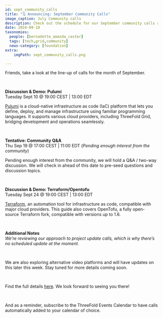 ```yaml
---
id: sept_community_calls
title: "🗓 Announcing: September Community Calls"
image_caption: July Community calls
description: Check out the schedule for our September community calls and see what's on the agenda. Pencil it in!
date: 2024-09-10
taxonomies:
  people: [bernadette_amanda_caster]
  tags: [tech,grid,community]
  news-category: [foundation]
extra:
    imgPath: sept_community_calls.png

---
```


Friends, take a look at the line-up of calls for the month of September.  

<br/>

**Discussion & Demo: Pulumi** <br>
Tuesday Sept 10 @ 19:00 CEST | 13:00 EDT <br>

[Pulumi](https://manual.grid.tf/documentation/system_administrators/pulumi/pulumi_readme.html) is a cloud-native infrastructure as code (IaC) platform that lets you define, deploy, and manage infrastructure using familiar programming languages. It supports various cloud providers, including ThreeFold Grid, bridging development and operations seamlessly.

<br/>

**Tentative: Community Q&A** <br>
Thu Sep 19 @ 17:00 CEST | 11:00 EDT (*Pending enough interest from the community*) <br>

Pending enough interest from the community, we will hold a Q&A / two-way discussion. We will check in ahead of this date to pre-seed questions and discussion topics.

<br/>

**Discussion & Demo: Terraform/Opentofu** <br>
Tuesday Sept 24 @ 19:00 CEST | 13:00 EDT <br>

[Terraform](https://manual.grid.tf/documentation/system_administrators/terraform/terraform_toc.html), an automation tool for infrastructure as code, compatible with major cloud providers. This guide also covers OpenTofu, a fully open-source Terraform fork, compatible with versions up to 1.6.

<br/>

**Additional Notes** <br>
*We’re reviewing our approach to project update calls, which is why there’s no scheduled update at the moment.*

<br/>

We are also exploring alternative video platforms and will have updates on this later this week. Stay tuned for more details coming soon.

<br/>

Find the full details [here](https://forum.threefold.io/t/community-calls-schedule-for-september-2024/4404). We look forward to seeing you there!

<br/>

And as a reminder, subscribe to the ThreeFold Events Calendar to have calls automatically added to your calendar of choice.



